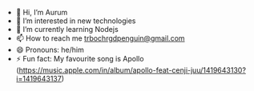 - 👋 Hi, I’m Aurum
- 👀 I’m interested in new technologies
- 🌱 I’m currently learning Nodejs
- 📫 How to reach me trbochrgdpenguin@gmail.com
- 😄 Pronouns: he/him
- ⚡ Fun fact: My favourite song is Apollo (https://music.apple.com/in/album/apollo-feat-cenji-juu/1419643130?i=1419643137)

<!---
aurum-dee/aurum-dee is a ✨ special ✨ repository because its `README.md` (this file) appears on your GitHub profile.
You can click the Preview link to take a look at your changes.
--->
